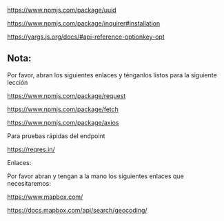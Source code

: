 

https://www.npmjs.com/package/uuid

https://www.npmjs.com/package/inquirer#installation

https://yargs.js.org/docs/#api-reference-optionkey-opt

## Nota:
Por favor, abran los siguientes enlaces y ténganlos listos para la siguiente lección

https://www.npmjs.com/package/request

https://www.npmjs.com/package/fetch

https://www.npmjs.com/package/axios


Para pruebas rápidas del endpoint

https://reqres.in/

Enlaces:

Por favor abran y tengan a la mano los siguientes enlaces que necesitaremos:

https://www.mapbox.com/

https://docs.mapbox.com/api/search/geocoding/
